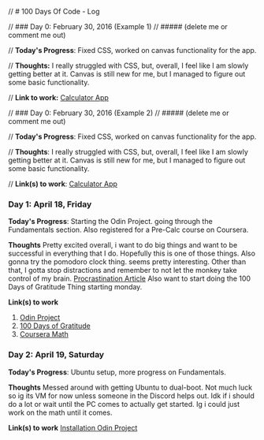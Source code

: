 // # 100 Days Of Code - Log

// ### Day 0: February 30, 2016 (Example 1)
// ##### (delete me or comment me out)

// **Today's Progress**: Fixed CSS, worked on canvas functionality for the app.

// **Thoughts:** I really struggled with CSS, but, overall, I feel like I am slowly getting better at it. Canvas is still new for me, but I managed to figure out some basic functionality.

// **Link to work:** [Calculator App](http://www.example.com)

// ### Day 0: February 30, 2016 (Example 2)
// ##### (delete me or comment me out)

// **Today's Progress**: Fixed CSS, worked on canvas functionality for the app.

// **Thoughts**: I really struggled with CSS, but, overall, I feel like I am slowly getting better at it. Canvas is still new for me, but I managed to figure out some basic functionality.

// **Link(s) to work**: [Calculator App](http://www.example.com)


### Day 1: April 18, Friday

**Today's Progress**: Starting the Odin Project. going through the Fundamentals section. Also registered for a Pre-Calc course on Coursera. 

**Thoughts** Pretty excited overall, i want to do big things and want to be successful in everything that I do. Hopefully this is one of those things. Also gonna try the pomodoro clock thing. seems pretty interesting. Other than that, I gotta stop distractions and remember to not let the monkey take control of my brain. [Procrastination Article](https://waitbutwhy.com/2013/10/why-procrastinators-procrastinate.html) Also want to start doing the 100 Days of Gratitude Thing starting monday.

**Link(s) to work**
1. [Odin Project](https://www.theodinproject.com/lessons/foundations-asking-for-help)
2. [100 Days of Gratitude](https://www.100daysofx.com/challenges/#:~:text=100DaysOfGratitude%20%2D%20instead%20of,to%20gratitude%20thoughts.)
3. [Coursera Math](https://www.coursera.org/learn/introduction-to-calculus/home/module/1)


### Day 2: April 19, Saturday

**Today's Progress**: Ubuntu setup, more progress on Fundamentals.

**Thoughts** Messed around with getting Ubuntu to dual-boot. Not much luck so ig its VM for now unless someone in the Discord helps out. Idk if i should do a lot or wait until the PC comes to actually get started. Ig i could just work on the math until it comes.

**Link(s) to work** [Installation Odin Project](https://www.theodinproject.com/lessons/foundations-installations)
